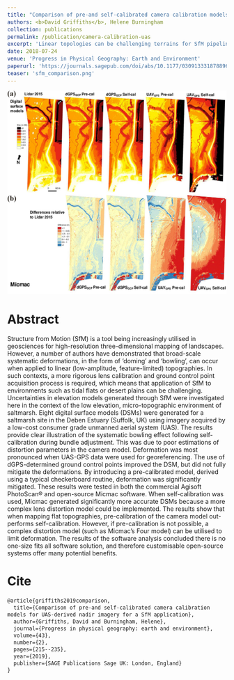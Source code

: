 ```yaml
---
title: "Comparison of pre-and self-calibrated camera calibration models for UAS-derived nadir imagery for a SfM application"
authors: <b>David Griffiths</b>, Helene Burningham
collection: publications
permalink: /publication/camera-calibration-uas
excerpt: 'Linear topologies can be challenging terrains for SfM pipelines. A key source of error is caused by intrinsic camera distortions. We demonstrate through effective camera pre-calibration, distortions can be significantly reduced.'
date: 2018-07-24
venue: 'Progress in Physical Geography: Earth and Environment'
paperurl: 'https://journals.sagepub.com/doi/abs/10.1177/0309133318788964'
teaser: 'sfm_comparison.png'
---
```


![](/images/publications/uas-comparison.jpeg)

# Abstract

Structure from Motion (SfM) is a tool being increasingly utilised in geosciences for high-resolution three-dimensional mapping of landscapes. However, a number of authors have demonstrated that broad-scale systematic deformations, in the form of ‘doming’ and ‘bowling’, can occur when applied to linear (low-amplitude, feature-limited) topographies. In such contexts, a more rigorous lens calibration and ground control point acquisition process is required, which means that application of SfM to environments such as tidal flats or desert plains can be challenging. Uncertainties in elevation models generated through SfM were investigated here in the context of the low elevation, micro-topographic environment of saltmarsh. Eight digital surface models (DSMs) were generated for a saltmarsh site in the Deben Estuary (Suffolk, UK) using imagery acquired by a low-cost consumer grade unmanned aerial system (UAS). The results provide clear illustration of the systematic bowling effect following self-calibration during bundle adjustment. This was due to poor estimations of distortion parameters in the camera model. Deformation was most pronounced when UAS-GPS data were used for georeferencing. The use of dGPS-determined ground control points improved the DSM, but did not fully mitigate the deformations. By introducing a pre-calibrated model, derived using a typical checkerboard routine, deformation was significantly mitigated. These results were tested in both the commercial Agisoft PhotoScan® and open-source Micmac software. When self-calibration was used, Micmac generated significantly more accurate DSMs because a more complex lens distortion model could be implemented. The results show that when mapping flat topographies, pre-calibration of the camera model out-performs self-calibration. However, if pre-calibration is not possible, a complex distortion model (such as Micmac’s Four model) can be utilised to limit deformation. The results of the software analysis concluded there is no one-size fits all software solution, and therefore customisable open-source systems offer many potential benefits.

# Cite

```
@article{griffiths2019comparison,
  title={Comparison of pre-and self-calibrated camera calibration models for UAS-derived nadir imagery for a SfM application},
  author={Griffiths, David and Burningham, Helene},
  journal={Progress in physical geography: earth and environment},
  volume={43},
  number={2},
  pages={215--235},
  year={2019},
  publisher={SAGE Publications Sage UK: London, England}
}
```